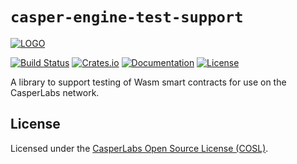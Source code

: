 # `casper-engine-test-support`

[![LOGO](https://raw.githubusercontent.com/CasperLabs/casper-node/master/images/CasperLabs_Logo_Horizontal_RGB.png)](https://casperlabs.io/)

[![Build Status](https://drone-auto.casperlabs.io/api/badges/CasperLabs/casper-node/status.svg?branch=master)](http://drone-auto.casperlabs.io/CasperLabs/casper-node)
[![Crates.io](https://img.shields.io/crates/v/casper-engine-test-support)](https://crates.io/crates/casper-engine-test-support)
[![Documentation](https://docs.rs/casper-engine-test-support/badge.svg)](https://docs.rs/casper-engine-test-support)
[![License](https://img.shields.io/badge/license-COSL-blue.svg)](https://github.com/CasperLabs/casper-node/blob/master/LICENSE)

A library to support testing of Wasm smart contracts for use on the CasperLabs network.

## License

Licensed under the [CasperLabs Open Source License (COSL)](https://github.com/CasperLabs/casper-node/blob/master/LICENSE).
